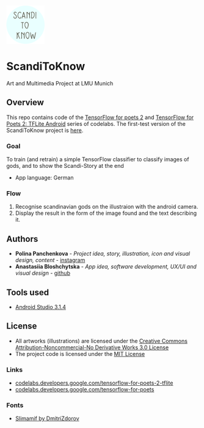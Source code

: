 <img src="https://github.com/bloshchytska/ScandiToKnow/raw/master/app/src/main/res/drawable/ic_launcher_scandi.png" width="100" height="100"/>

# ScandiToKnow
Art and Multimedia Project at LMU Munich

## Overview

This repo contains code of the <a href="https://codelabs.developers.google.com/codelabs/tensorflow-for-poets-2">TensorFlow for poets 2</a> and <a href="https://codelabs.developers.google.com/codelabs/tensorflow-for-poets-2-tflite">TensorFlow for Poets 2: TFLite Android</a> series of codelabs.
The first-test version of the ScandiToKnow project is <a href="https://github.com/bloshchytska/ScandiToKnow">here</a>.


### Goal
To train (and retrain) a simple TensorFlow classifier to classify images of gods, and to show the Scandi-Story at the end

* App language: German

### Flow

1. Recognise scandinavian gods on the illustraion with the android camera.
2. Display the result in the form of the image found and the text describing it.


## Authors

* **Polina Panchenkova** - *Project idea, story, illustration, icon and visual design, content* - [instagram](https://www.instagram.com/polina_panchenkova/)
* **Anastasiia Bloshchytska** - *App idea, software development, UX/UI and visual design* - [github](https://github.com/bloshchytska)

## Tools used

* [Android Studio 3.1.4](https://developer.android.com/)

## License

* All artworks (illustrations) are licensed under the [Creative Commons Attribution-Noncommercial-No Derivative Works 3.0 License](https://creativecommons.org/licenses/by-nc-nd/3.0/)
* The project code is licensed under the [MIT License](https://opensource.org/licenses/MIT)

### Links

* [codelabs.developers.google.com/tensorflow-for-poets-2-tflite](https://codelabs.developers.google.com/codelabs/tensorflow-for-poets-2-tflite/#0)
* [codelabs.developers.google.com/tensorflow-for-poets](https://codelabs.developers.google.com/codelabs/tensorflow-for-poets/#1)

### Fonts
* [Slimamif by DmitriZdorov](https://www.fonts-online.ru/font/Slimamif)
